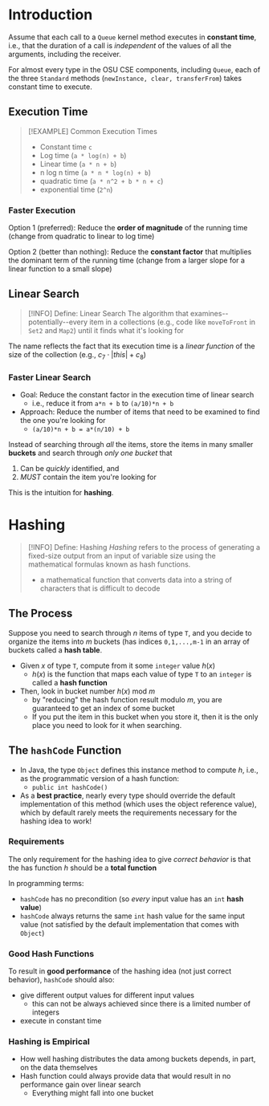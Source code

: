 # Introduction
Assume that each call to a `Queue` kernel method executes in **constant time**, i.e., that the duration of a call is *independent* of the values of all the arguments, including the receiver.

For almost every type in the OSU CSE components, including `Queue`, each of the three `Standard` methods (`newInstance, clear, transferFrom`) takes constant time to execute.
## Execution Time
> [!EXAMPLE] Common Execution Times
> - Constant time `c`
> - Log time (`a * log(n) + b`)
> - Linear time (`a * n + b`)
> - n log n time (`a * n * log(n) + b`)
> - quadratic time (`a * n^2 + b * n + c`)
> - exponential time (`2^n`)

### Faster Execution
Option 1 (preferred): Reduce the **order of magnitude** of the running time (change from quadratic to linear to log time)

Option 2 (better than nothing): Reduce the **constant factor** that multiplies the dominant term of the running time (change from a larger slope for a linear function to a small slope) 

## Linear Search

> [!INFO] Define: Linear Search
> The algorithm that examines--potentially--every item in a collections (e.g., code like `moveToFront` in `Set2` and `Map2`) until it finds what it's looking for

The name reflects the fact that its execution time is a *linear function* of the size of the collection (e.g., $c_{7}\cdot |this|+c_{8}$)

### Faster Linear Search
- Goal: Reduce the constant factor in the execution time of linear search
	- i.e., reduce it from `a*n + b` to `(a/10)*n + b`
- Approach: Reduce the number of items that need to be examined to find the one you're looking for
	- `(a/10)*n + b = a*(n/10) + b`

Instead of searching through *all* the items, store the items in many smaller **buckets** and search through *only one bucket* that
1. Can be *quickly* identified, and
2. *MUST* contain the item you're looking for

This is the intuition for **hashing**.

# Hashing

> [!INFO] Define: Hashing
> _Hashing_ refers to the process of generating a fixed-size output from an input of variable size using the mathematical formulas known as hash functions.
> - a mathematical function that converts data into a string of characters that is difficult to decode

## The Process
Suppose you need to search through $n$ items of type `T`, and you decide to organize the items into $m$ buckets (has indices `0,1,...,m-1` in an array of buckets called a **hash table**.
- Given $x$ of type `T`, compute from it some `integer` value $h(x)$
	- $h(x)$ is the function that maps each value of type `T` to an `integer` is called a **hash function**
- Then, look in bucket number $h(x) \text{ mod }m$
	- by "reducing" the hash function result modulo $m$, you are guaranteed to get an index of some bucket
	- If you put the item in this bucket when you store it, then it is the only place you need to look for it when searching.

## The `hashCode` Function
- In Java, the type `Object` defines this instance method to compute $h$, i.e., as the programmatic version of a hash function:
	- `public int hashCode()`
- As a **best practice**, nearly every type should override the default implementation of this method (which uses the object reference value), which by default rarely meets the requirements necessary for the hashing idea to work!

### Requirements
The only requirement for the hashing idea to give *correct behavior* is that the has function $h$ should be a **total function**

In programming terms:
- `hashCode` has no precondition (so *every* input value has an `int` **hash value**)
- `hashCode` always returns the same `int` hash value for the same input value (not satisfied by the default implementation that comes with `Object`)

### Good Hash Functions
To result in **good performance** of the hashing idea (not just correct behavior), `hashCode` should also:
- give different output values for different input values
	- this can not be always achieved since there is a limited number of integers 
- execute in constant time

### Hashing is Empirical
- How well hashing distributes the data among buckets depends, in part, on the data themselves
- Hash function could always provide data that would result in no performance gain over linear search
	- Everything might fall into one bucket











